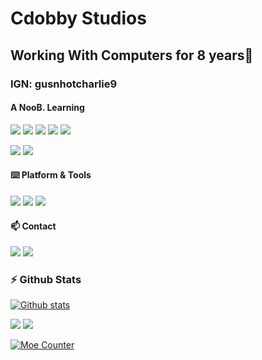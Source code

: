 # Cdobby Studios
## Working With Computers for 8 years👋
### IGN: gusnhotcharlie9


#### A NooB. Learning 

[![](https://img.shields.io/badge/-Java-%23ED8B00.svg?&style=flat-square&logo=java&logoColor=white)](https://www.java.com/)
[![](https://img.shields.io/badge/c%23%20-%23239120.svg?&style=flat-square&logo=c-sharp&logoColor=white)](https://docs.microsoft.com/en-us/dotnet/csharp/)
[![](https://img.shields.io/badge/c++%20-%2300599C.svg?&style=flat-square&logo=c%2B%2B&ogoColor=white)](https://docs.microsoft.com/en-us/cpp/cpp/?view=msvc-170)
[![](https://img.shields.io/badge/php-%23777BB4.svg?style=flat-square&logo=php&logoColor=white)](https://www.php.net/)
[![](https://img.shields.io/badge/-HTML5-e34f26?style=flat-square&logo=HTML5&logoColor=fff)](https://html.spec.whatwg.org)

[![](https://img.shields.io/badge/-JavaScript-e5cd0c?style=flat-square&logo=JavaScript&logoColor=000)](https://www.ecma-international.org)
[![](https://img.shields.io/badge/-CSS3-1572B6?style=flat-square&logo=css3&logoColor=white)](https://www.w3.org/Style/CSS/)

#### ⌨️ Platform & Tools

[![](https://img.shields.io/badge/Windows-10-2376bc?style=flat-square&logo=windows)](https://www.microsoft.com/windows/get-windows-10)
[![](https://img.shields.io/badge/IDE-Visual%20Studio%20Code-blue?style=flat-square&logo=visual-studio-code)](https://code.visualstudio.com/)
[![](https://img.shields.io/badge/NeoVim-%2357A143.svg?&style=flat-square&logo=neovim&logoColor=white)](https://neovim.io/)

#### 📫 Contact

[![](https://img.shields.io/badge/-t.me/nguyenvancaoky-3db6f1?style=flat-square&logo=Telegram&logoColor=2ca5e0)](https://t.me/nguyenvancaoky)
[![](https://img.shields.io/badge/-nguyenvancaoky@gmail.com-911318?style=flat-square&logo=Mail.RU&logoColor=white)](mailto:nguyenvancaoky@gmail.com)

### :zap: Github Stats

[![Github stats](https://github-readme-stats.vercel.app/api?username=nguyenvancaokyfpt&count_private=true&show_icons=true&hide=issues)](https://github.com/anuraghazra/github-readme-stats)

![](https://raw.githubusercontent.com/nguyenvancaokyfpt/my-stats/output/generated/overview.svg)
![](https://raw.githubusercontent.com/nguyenvancaokyfpt/my-stats/output/generated/languages.svg)

<p>
  <a href="https://count.getloli.com/"><img src="https://count.getloli.com/get/@nguyenvancaoky?theme=rule34" alt="Moe Counter" title="Moe Counter"></a>
</p>
